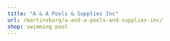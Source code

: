 ```yaml
---
title: "A & A Pools & Supplies Inc"
url: /martinsburg/a-and-a-pools-and-supplies-inc/
shop: swimming pool
---
```

